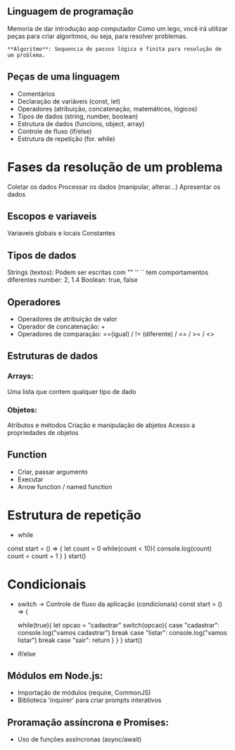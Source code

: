 ## Linguagem de programação

Memoria de dar introdução aop computador
Como um lego, você irá utilizar peças para criar algoritmos, ou seja, para resolver problemas.

    **Algoritmo**: Sequencia de passos lógica e finita para resolução de um problema.

## Peças de uma linguagem

- Comentários
- Declaração de variáveis (const, let)
- Operadores (atribuição, concatenação, matemáticos, lógicos)
- Tipos de dados (string, number, boolean)
- Estrutura de dados (funcions, object, array)
- Controle de fluxo (if/else)
- Estrutura de repetição (for. while)

# Fases da resolução de um problema

Coletar os dados
Processar os dados (manipular, alterar...)
Apresentar os dados

## Escopos e variaveis

Variaveis globais e locais
Constantes

## Tipos de dados

Strings (textos): Podem ser escritas com "" '' `` tem comportamentos diferentes
number: 2, 1.4
Boolean: true, false

## Operadores

- Operadores de atribuição de valor
- Operador de concatenação: +
- Operadores de comparação: ==(igual) / != (diferente) / <= / >= / <>

## Estruturas de dados

### Arrays:

Uma lista que contem qualquer tipo de dado

### Objetos:

Atributos e métodos
Criação e manipulação de abjetos
Acesso a propriedades de objetos

## Function

- Criar, passar argumento
- Executar
- Arrow function / named function

# Estrutura de repetição

- while

const start = () => {
    let count = 0
    while(count < 10){
        console.log(count)
        count = count + 1
    }
}
start()

# Condicionais

- switch -> Controle de fluxo da aplicação (condicionais)
const start = () => {

    while(true){
        let opcao = "cadastrar"
        switch(opcao){
            case "cadastrar":
                console.log("vamos cadastrar")
                break
            case "listar":
                console.log("vamos listar")
                break
            case "sair":
                return
        }
    }
}
start()

- if/else

## Módulos em Node.js:

- Importação de módulos (require, CommonJS)
- Biblioteca 'inquirer' para criar prompts interativos

## Proramação assíncrona e Promises:

- Uso de funções assíncronas (async/await)